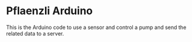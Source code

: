# Pflaenzli Arduino

This is the Arduino code to use a sensor and control a pump and send the related data to a server.
